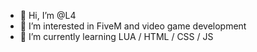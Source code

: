 - 👋 Hi, I’m @L4
- 👀 I’m interested in FiveM and video game development
- 🌱 I’m currently learning LUA / HTML / CSS / JS
